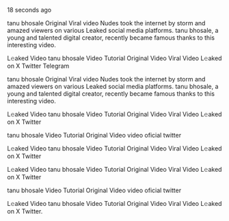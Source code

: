18 seconds ago

tanu bhosale Original Viral video Nudes took the internet by storm and amazed viewers on various Leaked social media platforms. tanu bhosale, a young and talented digital creator, recently became famous thanks to this interesting video.

L𝚎aked Video tanu bhosale Video Tutorial Original Video Viral Video L𝚎aked on X Twitter Telegram

tanu bhosale Original Viral video Nudes took the internet by storm and amazed viewers on various Leaked social media platforms. tanu bhosale, a young and talented digital creator, recently became famous thanks to this interesting video.

L𝚎aked Video tanu bhosale Video Tutorial Original Video Viral Video L𝚎aked on X Twitter

tanu bhosale Video Tutorial Original Video video oficial twitter

L𝚎aked Video tanu bhosale Video Tutorial Original Video Viral Video L𝚎aked on X Twitter

L𝚎aked Video tanu bhosale Video Tutorial Original Video Viral Video L𝚎aked on X Twitter

tanu bhosale Video Tutorial Original Video video oficial twitter

L𝚎aked Video tanu bhosale Video Tutorial Original Video Viral Video L𝚎aked on X Twitter.
